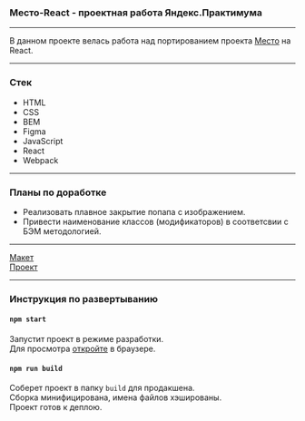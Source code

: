 ### Место-React - проектная работа Яндекс.Практимума

---

В данном проекте велась работа над портированием проекта [Место](https://github.com/totalretard/mesto) на React. 

---

### Стек
* HTML
* CSS
* BEM
* Figma
* JavaScript
* React
* Webpack

---

### Планы по доработке
* Реализовать плавное закрытие попапа с изображением.
* Привести наименование классов (модификаторов) в соответсвии с БЭМ методологией.
---

[Макет](https://www.figma.com/file/bjyvbKKJN2naO0ucURl2Z0/JavaScript.-Sprint-5?node-id=0%3A1)
<br />
[Проект](https://andreysdrv.github.io/mesto-react/)

---

### Инструкция по развертыванию
#### `npm start`

Запустит проект в режиме разработки.
<br />
Для просмотра [откройте](http://localhost:3000) в браузере.

#### `npm run build`

Соберет проект в папку `build` для продакшена.
<br />
Сборка минифицирована, имена файлов хэшированы.
<br />
Проект готов к деплою.
